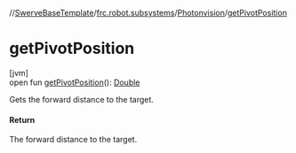 //[SwerveBaseTemplate](../../../index.md)/[frc.robot.subsystems](../index.md)/[Photonvision](index.md)/[getPivotPosition](get-pivot-position.md)

# getPivotPosition

[jvm]\
open fun [getPivotPosition](get-pivot-position.md)(): [Double](https://kotlinlang.org/api/latest/jvm/stdlib/kotlin/-double/index.html)

Gets the forward distance to the target.

#### Return

The forward distance to the target.
